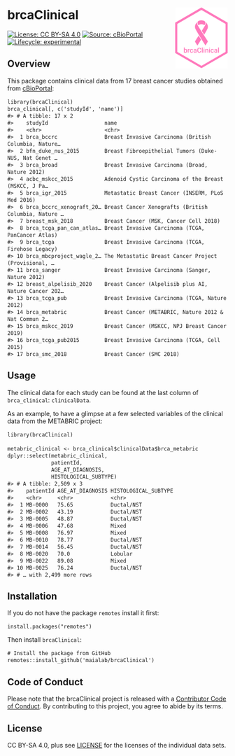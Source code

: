 
<!-- README.md is generated from README.Rmd. Please edit that file -->

# brcaClinical <img src='man/figures/logo.svg' align="right" height="139" />

<!-- badges: start -->

[![License: CC BY-SA
4.0](https://img.shields.io/badge/license-CC%20BY--SA%204.0-%2300AED3)](https://creativecommons.org/licenses/by-sa/4.0/)
[![Source:
cBioPortal](https://img.shields.io/badge/source-cBioPortal-%233786C2)](https://www.cbioportal.org/)
[![Lifecycle:
experimental](https://img.shields.io/badge/lifecycle-experimental-orange.svg)](https://www.tidyverse.org/lifecycle/#experimental)
<!-- badges: end -->

## Overview

This package contains clinical data from 17 breast cancer studies
obtained from [cBioPortal](https://cbioportal.org):

    library(brcaClinical)
    brca_clinical[, c('studyId', 'name')]
    #> # A tibble: 17 x 2
    #>    studyId                  name                                                
    #>    <chr>                    <chr>                                               
    #>  1 brca_bccrc               Breast Invasive Carcinoma (British Columbia, Nature…
    #>  2 bfn_duke_nus_2015        Breast Fibroepithelial Tumors (Duke-NUS, Nat Genet …
    #>  3 brca_broad               Breast Invasive Carcinoma (Broad, Nature 2012)      
    #>  4 acbc_mskcc_2015          Adenoid Cystic Carcinoma of the Breast (MSKCC, J Pa…
    #>  5 brca_igr_2015            Metastatic Breast Cancer (INSERM, PLoS Med 2016)    
    #>  6 brca_bccrc_xenograft_20… Breast Cancer Xenografts (British Columbia, Nature …
    #>  7 breast_msk_2018          Breast Cancer (MSK, Cancer Cell 2018)               
    #>  8 brca_tcga_pan_can_atlas… Breast Invasive Carcinoma (TCGA, PanCancer Atlas)   
    #>  9 brca_tcga                Breast Invasive Carcinoma (TCGA, Firehose Legacy)   
    #> 10 brca_mbcproject_wagle_2… The Metastatic Breast Cancer Project (Provisional, …
    #> 11 brca_sanger              Breast Invasive Carcinoma (Sanger, Nature 2012)     
    #> 12 breast_alpelisib_2020    Breast Cancer (Alpelisib plus AI, Nature Cancer 202…
    #> 13 brca_tcga_pub            Breast Invasive Carcinoma (TCGA, Nature 2012)       
    #> 14 brca_metabric            Breast Cancer (METABRIC, Nature 2012 & Nat Commun 2…
    #> 15 brca_mskcc_2019          Breast Cancer (MSKCC, NPJ Breast Cancer 2019)       
    #> 16 brca_tcga_pub2015        Breast Invasive Carcinoma (TCGA, Cell 2015)         
    #> 17 brca_smc_2018            Breast Cancer (SMC 2018)

## Usage

The clinical data for each study can be found at the last column of
`brca_clinical`: `clinicalData`.

As an example, to have a glimpse at a few selected variables of the
clinical data from the METABRIC project:

    library(brcaClinical)

    metabric_clinical <- brca_clinical$clinicalData$brca_metabric
    dplyr::select(metabric_clinical,
                  patientId,
                  AGE_AT_DIAGNOSIS,
                  HISTOLOGICAL_SUBTYPE)
    #> # A tibble: 2,509 x 3
    #>    patientId AGE_AT_DIAGNOSIS HISTOLOGICAL_SUBTYPE
    #>    <chr>     <chr>            <chr>               
    #>  1 MB-0000   75.65            Ductal/NST          
    #>  2 MB-0002   43.19            Ductal/NST          
    #>  3 MB-0005   48.87            Ductal/NST          
    #>  4 MB-0006   47.68            Mixed               
    #>  5 MB-0008   76.97            Mixed               
    #>  6 MB-0010   78.77            Ductal/NST          
    #>  7 MB-0014   56.45            Ductal/NST          
    #>  8 MB-0020   70.0             Lobular             
    #>  9 MB-0022   89.08            Mixed               
    #> 10 MB-0025   76.24            Ductal/NST          
    #> # … with 2,499 more rows

## Installation

If you do not have the package `remotes` install it first:

    install.packages("remotes")

Then install `brcaClinical`:

    # Install the package from GitHub
    remotes::install_github('maialab/brcaClinical')

## Code of Conduct

Please note that the brcaClinical project is released with a
[Contributor Code of
Conduct](https://contributor-covenant.org/version/2/0/CODE_OF_CONDUCT.html).
By contributing to this project, you agree to abide by its terms.

## License

CC BY-SA 4.0, plus see [LICENSE](LICENSE) for the licenses of the
individual data sets.
